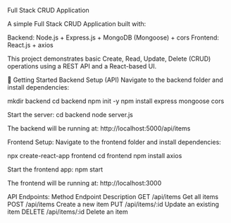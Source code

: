 Full Stack CRUD Application

A simple Full Stack CRUD Application built with:

Backend: Node.js + Express.js + MongoDB (Mongoose) + cors
Frontend: React.js + axios

This project demonstrates basic Create, Read, Update, Delete (CRUD) operations using a REST API and a React-based UI.

🚀 Getting Started
Backend Setup (API)
Navigate to the backend folder and install dependencies:

mkdir backend
cd backend
npm init -y
npm install express mongoose cors

Start the server:
cd backend
node server.js

The backend will be running at:
http://localhost:5000/api/items

Frontend Setup:
Navigate to the frontend folder and install dependencies:

npx create-react-app frontend
cd frontend
npm install axios

Start the frontend app:
npm start

The frontend will be running at: http://localhost:3000

API Endpoints:
Method	Endpoint	Description
GET	/api/items	Get all items
POST	/api/items	Create a new item
PUT	/api/items/:id	Update an existing item
DELETE	/api/items/:id	Delete an item

